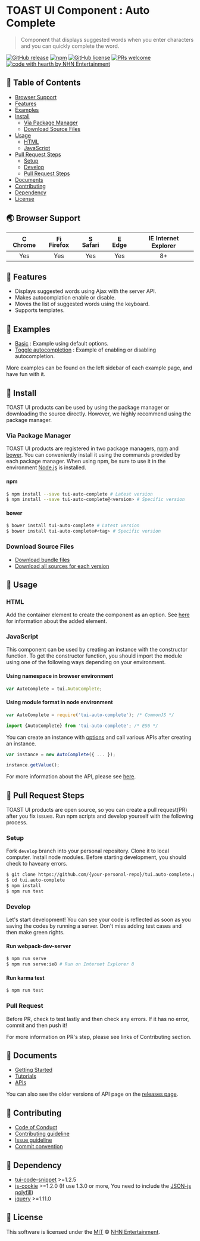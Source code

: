# TOAST UI Component : Auto Complete
> Component that displays suggested words when you enter characters and you can quickly complete the word.

[![GitHub release](https://img.shields.io/github/release/nhnent/tui.auto-complete.svg)](https://github.com/nhnent/tui.auto-complete/releases/latest)
[![npm](https://img.shields.io/npm/v/tui-auto-complete.svg)](https://www.npmjs.com/package/tui-auto-complete)
[![GitHub license](https://img.shields.io/github/license/nhnent/tui.auto-complete.svg)](https://github.com/nhnent/tui.auto-complete/blob/production/LICENSE)
[![PRs welcome](https://img.shields.io/badge/PRs-welcome-ff69b4.svg)](https://github.com/nhnent/tui.project-name/labels/help%20wanted)
[![code with hearth by NHN Entertainment](https://img.shields.io/badge/%3C%2F%3E%20with%20%E2%99%A5%20by-NHN%20Entertainment-ff1414.svg)](https://github.com/nhnent)


## 🚩 Table of Contents
* [Browser Support](#-browser-support)
* [Features](#-features)
* [Examples](#-examples)
* [Install](#-install)
    * [Via Package Manager](#via-package-manager)
    * [Download Source Files](#download-source-files)
* [Usage](#-usage)
    * [HTML](#html)
    * [JavaScript](#javascript)
* [Pull Request Steps](#-pull-request-steps)
    * [Setup](#setup)
    * [Develop](#develop)
    * [Pull Request Steps](#pull-request)
* [Documents](#-documents)
* [Contributing](#-contributing)
* [Dependency](#-dependency)
* [License](#-license)


## 🌏 Browser Support
| <img src="https://user-images.githubusercontent.com/1215767/34348387-a2e64588-ea4d-11e7-8267-a43365103afe.png" alt="Chrome" width="16px" height="16px" /> Chrome | <img src="https://user-images.githubusercontent.com/1215767/34348383-9e7ed492-ea4d-11e7-910c-03b39d52f496.png" alt="Firefox" width="16px" height="16px" /> Firefox | <img src="https://user-images.githubusercontent.com/1215767/34348394-a981f892-ea4d-11e7-9156-d128d58386b9.png" alt="Safari" width="16px" height="16px" /> Safari | <img src="https://user-images.githubusercontent.com/1215767/34348380-93e77ae8-ea4d-11e7-8696-9a989ddbbbf5.png" alt="Edge" width="16px" height="16px" /> Edge | <img src="https://user-images.githubusercontent.com/1215767/34348590-250b3ca2-ea4f-11e7-9efb-da953359321f.png" alt="IE" width="16px" height="16px" /> Internet Explorer |
| :---------: | :---------: | :---------: | :---------: | :---------: |
| Yes | Yes | Yes | Yes | 8+ |


## 🎨 Features
* Displays suggested words using Ajax with the server API.
* Makes autocomplation enable or disable.
* Moves the list of suggested words using the keyboard.
* Supports templates.


## 🐾 Examples
* [Basic](https://nhnent.github.io/tui.auto-complete/latest/tutorial-example01-basic.html) : Example using default options.
* [Toggle autocompletion](https://nhnent.github.io/tui.auto-complete/latest/tutorial-example02-toggle-autocompletion.html) :
Example of enabling or disabling autocompletion.

More examples can be found on the left sidebar of each example page, and have fun with it.



## 💾 Install

TOAST UI products can be used by using the package manager or downloading the source directly.
However, we highly recommend using the package manager.

### Via Package Manager

TOAST UI products are registered in two package managers, [npm](https://www.npmjs.com/) and [bower](https://bower.io/).
You can conveniently install it using the commands provided by each package manager.
When using npm, be sure to use it in the environment [Node.js](https://nodejs.org/ko/) is installed.

#### npm

``` sh
$ npm install --save tui-auto-complete # Latest version
$ npm install --save tui-auto-complete@<version> # Specific version
```

#### bower

``` sh
$ bower install tui-auto-complete # Latest version
$ bower install tui-auto-complete#<tag> # Specific version
```

### Download Source Files
* [Download bundle files](https://github.com/nhnent/tui.auto-complete/tree/production/dist)
* [Download all sources for each version](https://github.com/nhnent/tui.auto-complete/releases)


## 🔨 Usage

### HTML

Add the container element to create the component as an option.
See [here](https://nhnent.github.io/tui.auto-complete/latest/tutorial-example01-basic.html#) for information about the added element.


### JavaScript

This component can be used by creating an instance with the constructor function.
To get the constructor function, you should import the module using one of the following ways depending on your environment.

#### Using namespace in browser environment
``` javascript
var AutoComplete = tui.AutoComplete;
```

#### Using module format in node environment
``` javascript
var AutoComplete = require('tui-auto-complete'); /* CommonJS */
```

``` javascript
import {AutoComplete} from 'tui-auto-complete'; /* ES6 */
```

You can create an instance with [options](https://github.com/nhnent/tui.auto-complete/blob/production/examples/autoConfig.js) and call various APIs after creating an instance.

``` javascript
var instance = new AutoComplete({ ... });

instance.getValue();
```

For more information about the API, please see [here](http://nhnent.github.io/tui.auto-complete/latest/AutoComplete.html).


## 🔧 Pull Request Steps

TOAST UI products are open source, so you can create a pull request(PR) after you fix issues.
Run npm scripts and develop yourself with the following process.

### Setup

Fork `develop` branch into your personal repository.
Clone it to local computer. Install node modules.
Before starting development, you should check to haveany errors.

``` sh
$ git clone https://github.com/{your-personal-repo}/tui.auto-complete.git
$ cd tui.auto-complete
$ npm install
$ npm run test
```

### Develop

Let's start development!
You can see your code is reflected as soon as you saving the codes by running a server.
Don't miss adding test cases and then make green rights.

#### Run webpack-dev-server

``` sh
$ npm run serve
$ npm run serve:ie8 # Run on Internet Explorer 8
```

#### Run karma test

``` sh
$ npm run test
```

### Pull Request

Before PR, check to test lastly and then check any errors.
If it has no error, commit and then push it!

For more information on PR's step, please see links of Contributing section.


## 📙 Documents
* [Getting Started](https://github.com/nhnent/tui.auto-complete/blob/production/docs/getting-started.md)
* [Tutorials](https://github.com/nhnent/tui.auto-complete/tree/production/docs)
* [APIs](https://nhnent.github.io/tui.auto-complete/latest)

You can also see the older versions of API page on the [releases page](https://github.com/nhnent/tui.auto-complete/releases).


## 💬 Contributing
* [Code of Conduct](https://github.com/nhnent/tui.auto-complete/blob/production/CODE_OF_CONDUCT.md)
* [Contributing guideline](https://github.com/nhnent/tui.auto-complete/blob/production/CONTRIBUTING.md)
* [Issue guideline](https://github.com/nhnent/tui.auto-complete/blob/production/docs/ISSUE_TEMPLATE.md)
* [Commit convention](https://github.com/nhnent/tui.auto-complete/blob/production/docs/COMMIT_MESSAGE_CONVENTION.md)


## 🔩 Dependency
* [tui-code-snippet](https://github.com/nhnent/tui.code-snippet) >=1.2.5
* [js-cookie](https://github.com/js-cookie/js-cookie) >=1.2.0 (If use 1.3.0 or more, You need to include the [JSON-js polyfill](https://github.com/douglascrockford/JSON-js))
* [jquery](https://github.com/jquery/jquery) >=1.11.0


## 📜 License

This software is licensed under the [MIT](https://github.com/nhnent/tui.auto-complete/blob/production/LICENSE) © [NHN Entertainment](https://github.com/nhnent).
